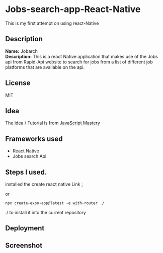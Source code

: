 # Jobs-search-app-React-Native
This is my first attempt on using react-Native 

## Description
**Name:** Jobarch <br> **Description:** This is a react Native application that makes use of the Jobs api from Rapid-Api website
to search for jobs from a list of different job platforms that are available on the api.

## License
MIT

## Idea
The idea / Tutorial is from [JavaScript Mastery](https://www.youtube.com/watch?v=mJ3bGvy0WAY&t=1907s)

## Frameworks used
- React Native 
- Jobs search Api

## Steps I used.

installed the create react native
Link [](https://expo.github.io/router/docs/);

or
```
npx create-expo-app@latest -e with-router ./
```
./ to install it into the current repository

## Deployment

## Screenshot


